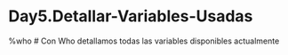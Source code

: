 # Day5.Detallar-Variables-Usadas
%who # Con Who detallamos todas las variables disponibles actualmente
